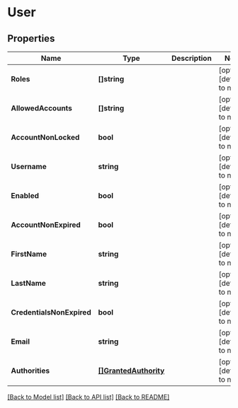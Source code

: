 # User

## Properties
Name | Type | Description | Notes
------------ | ------------- | ------------- | -------------
**Roles** | **[]string** |  | [optional] [default to null]
**AllowedAccounts** | **[]string** |  | [optional] [default to null]
**AccountNonLocked** | **bool** |  | [optional] [default to null]
**Username** | **string** |  | [optional] [default to null]
**Enabled** | **bool** |  | [optional] [default to null]
**AccountNonExpired** | **bool** |  | [optional] [default to null]
**FirstName** | **string** |  | [optional] [default to null]
**LastName** | **string** |  | [optional] [default to null]
**CredentialsNonExpired** | **bool** |  | [optional] [default to null]
**Email** | **string** |  | [optional] [default to null]
**Authorities** | [**[]GrantedAuthority**](GrantedAuthority.md) |  | [optional] [default to null]

[[Back to Model list]](../README.md#documentation-for-models) [[Back to API list]](../README.md#documentation-for-api-endpoints) [[Back to README]](../README.md)


